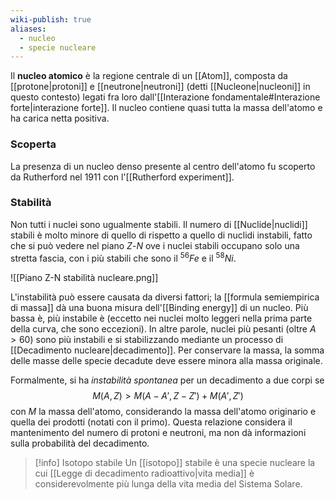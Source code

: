 ```yaml
---
wiki-publish: true
aliases:
  - nucleo
  - specie nucleare
---
```

Il **nucleo atomico** è la regione centrale di un [[Atom]], composta da [[protone|protoni]] e [[neutrone|neutroni]] (detti [[Nucleone|nucleoni]] in questo contesto) legati fra loro dall'[[Interazione fondamentale#Interazione forte|interazione forte]]. Il nucleo contiene quasi tutta la massa dell'atomo e ha carica netta positiva.
### Scoperta
La presenza di un nucleo denso presente al centro dell'atomo fu scoperto da Rutherford nel 1911 con l'[[Rutherford experiment]].
### Stabilità
Non tutti i nuclei sono ugualmente stabili. Il numero di [[Nuclide|nuclidi]] stabili è molto minore di quello di rispetto a quello di nuclidi instabili, fatto che si può vedere nel piano $Z$-$N$ ove i nuclei stabili occupano solo una stretta fascia, con i più stabili che sono il $^{56}Fe$ e il $^{58}Ni$.

![[Piano Z-N stabilità nucleare.png]]

L'instabilità può essere causata da diversi fattori; la [[formula semiempirica di massa]] dà una buona misura dell'[[Binding energy]] di un nucleo. Più bassa è, più instabile è (eccetto nei nuclei molto leggeri nella prima parte della curva, che sono eccezioni). In altre parole, nuclei più pesanti (oltre $A>60$) sono più instabili e si stabilizzando mediante un processo di [[Decadimento nucleare|decadimento]]. Per conservare la massa, la somma delle masse delle specie decadute deve essere minora alla massa originale.

Formalmente, si ha *instabilità spontanea* per un decadimento a due corpi se
$$M(A,Z)>M(A-A',Z-Z')+M(A',Z')$$
con $M$ la massa dell'atomo, considerando la massa dell'atomo originario e quella dei prodotti (notati con il primo). Questa relazione considera il mantenimento del numero di protoni e neutroni, ma non dà informazioni sulla probabilità del decadimento.

> [!info] Isotopo stabile
> Un [[isotopo]] stabile è una specie nucleare la cui [[Legge di decadimento radioattivo|vita media]] è considerevolmente più lunga della vita media del Sistema Solare.
